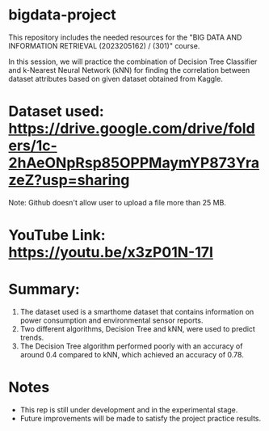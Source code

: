 # bigdata-project
This repository includes the needed resources for the "BIG DATA AND INFORMATION RETRIEVAL (2023205162) / (301)" course.

In this session, we will practice the combination of Decision Tree Classifier and k-Nearest Neural Network (kNN) for finding the correlation between dataset attributes based on given dataset obtained from Kaggle.

# Dataset used: https://drive.google.com/drive/folders/1c-2hAeONpRsp85OPPMaymYP873YrazeZ?usp=sharing
Note: Github doesn't allow user to upload a file more than 25 MB.

# YouTube Link: https://youtu.be/x3zP01N-17I

# Summary:
1. The dataset used is a smarthome dataset that contains information on power consumption and environmental sensor reports.
2. Two different algorithms, Decision Tree and kNN, were used to predict trends.
3. The Decision Tree algorithm performed poorly with an accuracy of around 0.4 compared to kNN, which achieved an accuracy of 0.78.

# Notes
- This rep is still under development and in the experimental stage.
- Future improvements will be made to satisfy the project practice results.
